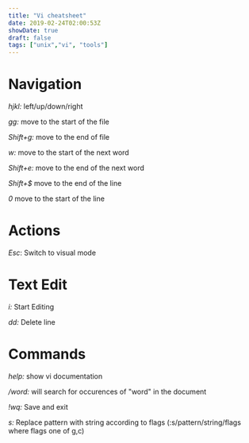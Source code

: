 ```yaml
---
title: "Vi cheatsheet"
date: 2019-02-24T02:00:53Z
showDate: true
draft: false
tags: ["unix","vi", "tools"]
---
```


# Navigation

*hjkl:* left/up/down/right

*gg:* move to the start of the file

*Shift+g:* move to the end of file

*w:* move to the start of the next word 

*Shift+e:* move to the end of the next word

*Shift+$* move to the end of the line

*0* move to the start of the line

# Actions

*Esc*: Switch to visual mode

# Text Edit

*i:* Start Editing

*dd:* Delete line

# Commands

*help:* show vi documentation

*/word:* will search for occurences of "word" in the document

*!wq:* Save and exit

*s:* Replace pattern with string according to flags (:s/pattern/string/flags where flags one of g,c)

